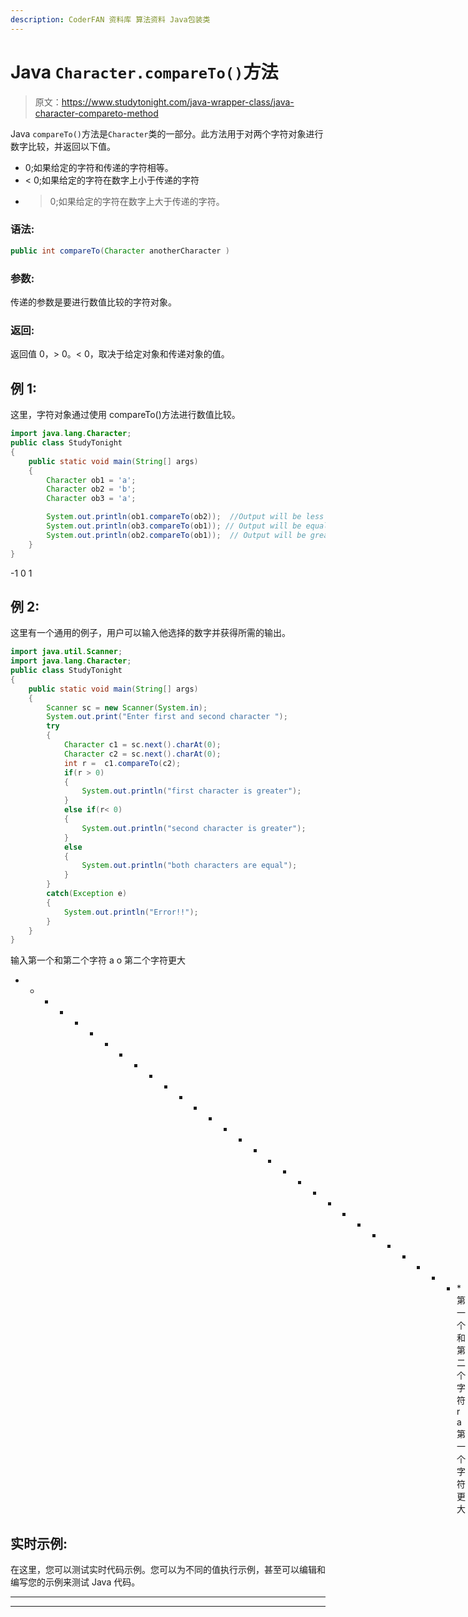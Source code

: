 ```yaml
---
description: CoderFAN 资料库 算法资料 Java包装类
---
```


# Java `Character.compareTo()`方法

> 原文：<https://www.studytonight.com/java-wrapper-class/java-character-compareto-method>

Java `compareTo()`方法是`Character`类的一部分。此方法用于对两个字符对象进行数字比较，并返回以下值。

*   0;如果给定的字符和传递的字符相等。
*   < 0;如果给定的字符在数字上小于传递的字符
*   >0;如果给定的字符在数字上大于传递的字符。

### 语法:

```java
public int compareTo(Character anotherCharacter )
```

### 参数:

传递的参数是要进行数值比较的字符对象。

### 返回:

返回值 0，> 0。< 0，取决于给定对象和传递对象的值。

## 例 1:

这里，字符对象通过使用 compareTo()方法进行数值比较。

```java
import java.lang.Character;
public class StudyTonight 
{  
    public static void main(String[] args) 
    {          
        Character ob1 = 'a';  
		Character ob2 = 'b';  
		Character ob3 = 'a';  

		System.out.println(ob1.compareTo(ob2));  //Output will be less than zero
		System.out.println(ob3.compareTo(ob1)); // Output will be equal than zero  
		System.out.println(ob2.compareTo(ob1));  // Output will be greater than zero
    }  
} 
```

-1
0
1

## 例 2:

这里有一个通用的例子，用户可以输入他选择的数字并获得所需的输出。

```java
import java.util.Scanner; 
import java.lang.Character;
public class StudyTonight 
{  
	public static void main(String[] args) 
	{      
		Scanner sc = new Scanner(System.in);  
		System.out.print("Enter first and second character ");  
		try
		{
			Character c1 = sc.next().charAt(0);  
			Character c2 = sc.next().charAt(0);  
			int r =  c1.compareTo(c2);    
			if(r > 0)
			{  
				System.out.println("first character is greater");  
			}
			else if(r< 0) 
			{  
				System.out.println("second character is greater");  
			} 
			else
			{  
				System.out.println("both characters are equal");
			}
		}
		catch(Exception e)
		{
			System.out.println("Error!!");
		}          
	}  
} 
```

输入第一个和第二个字符 a o
第二个字符更大
* * * * * * * * * * * * * * * * * * * * * * * * * * * * * * *第一个和第二个字符 r a
第一个字符更大

## 实时示例:

在这里，您可以测试实时代码示例。您可以为不同的值执行示例，甚至可以编辑和编写您的示例来测试 Java 代码。

* * *

* * *